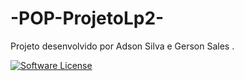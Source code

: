 # -POP-ProjetoLp2-
Projeto desenvolvido por Adson Silva e Gerson Sales .

[![Software License](https://github.com/GersonSales/ProjetoLp2/blob/master/DiagramaDeClasse.png?raw=true)](DiagramaDeClasse.png)
